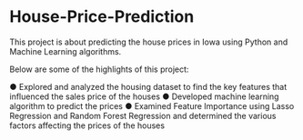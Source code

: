 # House-Price-Prediction

This project is about predicting the house prices in Iowa using Python and Machine Learning algorithms.

Below are some of the highlights of this project:

● Explored and analyzed the housing dataset to find the key features that influenced the sales price of the houses
● Developed machine learning algorithm to predict the prices
● Examined Feature Importance using Lasso Regression and Random Forest Regression and determined the various factors affecting the prices of the houses
